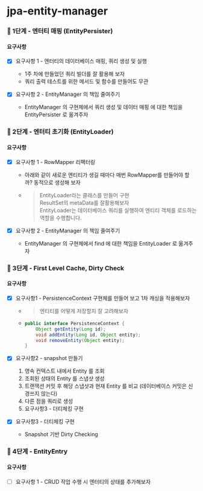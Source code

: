 # jpa-entity-manager

### 🚀 1단계 - 엔터티 매핑 (EntityPersister)

#### 요구사항

* [x] 요구사항 1 - 엔터티의 데이터베이스 매핑, 쿼리 생성 및 실행
    * 1주 차에 만들었던 쿼리 빌더를 잘 활용해 보자
    * 쿼리 출력 테스트를 위한 메서드 및 함수를 만들어도 무관

* [x] 요구사항 2 - EntityManager 의 책임 줄여주기
    * EntityManager 의 구현체에서 쿼리 생성 및 데이터 매핑 에 대한 책임을 EntityPersister 로 옮겨주자

### 🚀 2단계 - 엔터티 초기화 (EntityLoader)

#### 요구사항

* [x] 요구사항 1 - RowMapper 리팩터링
    * 아래와 같이 새로운 엔티티가 생길 때마다 매번 RowMapper를 만들어야 할까? 동적으로 생성해 보자
    * > EntityLoader라는 클래스를 만들어 구현<br>
      ResultSet의 metaData를 잘활용해보자<br>
      EntityLoader는 데이터베이스 쿼리를 실행하여 엔티티 객체를 로드하는 역할을 수행합니다.

* [x] 요구사항 2 - EntityManager 의 책임 줄여주기
    * EntityManager 의 구현체에서 find 에 대한 책임을 EntityLoader 로 옮겨주자

### 🚀 3단계 - First Level Cache, Dirty Check

#### 요구사항

* [x] 요구사항1 - PersistenceContext 구현체를 만들어 보고 1차 캐싱을 적용해보자
    * > 엔티티를 어떻게 저장할지 잘 고려해보자
    * ```java
      public interface PersistenceContext {
          Object getEntity(Long id);
          void addEntity(Long id, Object entity);
          void removeEntity(Object entity);
      }
      ```

* [x] 요구사항2 - snapshot 만들기
    1. 영속 컨텍스트 내에서 Entity 를 조회
    2. 조회된 상태의 Entity 를 스냅샷 생성
    3. 트랜잭션 커밋 후 해당 스냅샷과 현재 Entity 를 비교 (데이터베이스 커밋은 신경쓰지 않는다)
    4. 다른 점을 쿼리로 생성
    5. 요구사항3 - 더티체킹 구현


* [x] 요구사항3 - 더티체킹 구현
    * Snapshot 기반 Dirty Checking

### 🚀 4단계 - EntityEntry

#### 요구사항

* [ ] 요구사항 1 - CRUD 작업 수행 시 엔터티의 상태를 추가해보자